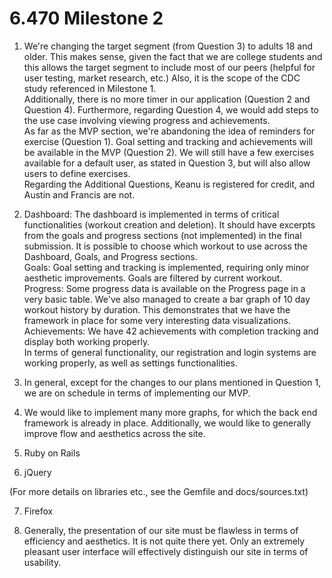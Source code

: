 6.470 Milestone 2
=================

1. We're changing the target segment (from Question 3) to adults 18 and older. This makes sense, given the fact that we are college students and this allows the target segment to include most of our peers (helpful for user testing, market research, etc.) Also, it is the scope of the CDC study referenced in Milestone 1.
<BR>Additionally, there is no more timer in our application (Question 2 and Question 4). Furthermore, regarding Question 4, we would add steps to the use case involving viewing progress and achievements.
<BR>As far as the MVP section, we're abandoning the idea of reminders for exercise (Question 1). Goal setting and tracking and achievements will be available in the MVP (Question 2). We will still have a few exercises available for a default user, as stated in Question 3, but will also allow users to define exercises.
<BR> Regarding the Additional Questions, Keanu is registered for credit, and Austin and Francis are not.

2. Dashboard: The dashboard is implemented in terms of critical functionalities (workout creation and deletion). It should have excerpts from the goals and progress sections (not implemented) in the final submission. It is possible to choose which workout to use across the Dashboard, Goals, and Progress sections.
<BR>Goals: Goal setting and tracking is implemented, requiring only minor aesthetic improvements. Goals are filtered by current workout.
<BR>Progress: Some progress data is available on the Progress page in a very basic table. We've also managed to create a bar graph of 10 day workout history by duration. This demonstrates that we have the framework in place for some very interesting data visualizations.
<BR>Achievements: We have 42 achievements with completion tracking and display both working properly.
<BR>In terms of general functionality, our registration and login systems are working properly, as well as settings functionalities.

3. In general, except for the changes to our plans mentioned in Question 1, we are on schedule in terms of implementing our MVP.

4. We would like to implement many more graphs, for which the back end framework is already in place. Additionally, we would like to generally improve flow and aesthetics across the site.

5. Ruby on Rails

6. jQuery

(For more details on libraries etc., see the Gemfile and docs/sources.txt)

7. Firefox

8. Generally, the presentation of our site must be flawless in terms of efficiency and aesthetics. It is not quite there yet. Only an extremely pleasant user interface will effectively distinguish our site in terms of usability.



